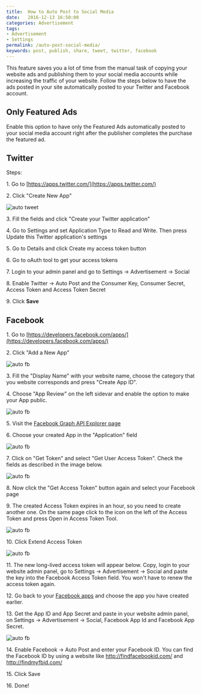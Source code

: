 ```yaml
---
title:  How to Auto Post to Social Media
date:   2016-12-13 16:50:00
categories: Advertisement
tags: 
- Advertisement
- Settings
permalink: /auto-post-social-media/
keywords: post, publish, share, tweet, twitter, facebook
---
```

This feature saves you a lot of time from the manual task of copying your website ads and publishing them to your social media accounts while increasing the traffic of your website. Follow the steps below to have the ads posted in your site automatically posted to your Twitter and Facebook account.

## Only Featured Ads

Enable this option to have only the Featured Ads automatically posted to your social media account right after the publisher completes the purchase the featured ad.

## Twitter

Steps:

1\. Go to [https://apps.twitter.com/](https://apps.twitter.com/)

2\. Click "Create New App"

![auto tweet]({{site.baseurl}}/images/auto-post-tw-1.png)

3\. Fill the fields and click "Create your Twitter application"

4\. Go to Settings and set Application Type to Read and Write. Then press Update this Twitter application's settings

5\. Go to Details and click Create my access token button

6\. Go to oAuth tool to get your access tokens

7\. Login to your admin panel and go to Settings -> Advertisement -> Social

8\. Enable Twitter -> Auto Post and the Consumer Key, Consumer Secret, Access Token and Access Token Secret

9\. Click **Save**



## Facebook

1\. Go to [https://developers.facebook.com/apps/](https://developers.facebook.com/apps/)

2\. Click "Add a New App"

![auto fb]({{site.baseurl}}/images/fb-post-1.png)

3\. Fill the "Display Name" with your website name, choose the category that you website corresponds and press "Create App ID".

4\. Choose "App Review" on the left sidevar and enable the option to make your App public.

![auto fb]({{site.baseurl}}/images/fb-post-2.png)

5\. Visit the [Facebook Graph API Explorer page](https://developers.facebook.com/tools/explorer/)

6\. Choose your created App in the "Application" field

![auto fb]({{site.baseurl}}/images/fb-post-3.png)

7\. Click on "Get Token" and select "Get User Access Token". Check the fields as described in the image below.

![auto fb]({{site.baseurl}}/images/fb-post-4.png)

8\. Now click the "Get Access Token" button again and select your Facebook page

9\. The created Access Token expires in an hour, so you need to create another one. On the same page click to the icon on the left of the Access Token and press Open in Access Token Tool.

![auto fb]({{site.baseurl}}/images/fb-post-5.png)

10\. Click Extend Access Token

![auto fb]({{site.baseurl}}/images/fb-post-6.png)

11\. The new long-lived access token will appear below. Copy, login to your website admin panel, go to Settings -> Advertisement -> Social and paste the key into the Facebook Access Token field. You won't have to renew the access token again.

12\. Go back to your [Facebook apps](https://developers.facebook.com/apps/) and choose the app you have created earlier.

13\. Get the App ID and App Secret and paste in your website admin panel, on Settings -> Advertisement -> Social, Facebook App Id and Facebook App Secret. 

![auto fb]({{site.baseurl}}/images/fb-post-7.png)

14\. Enable Facebook -> Auto Post and enter your Facebook ID. You can find the Facebook ID by using a website like http://findfacebookid.com/ and http://findmyfbid.com/

15\. Click Save

16\. Done!